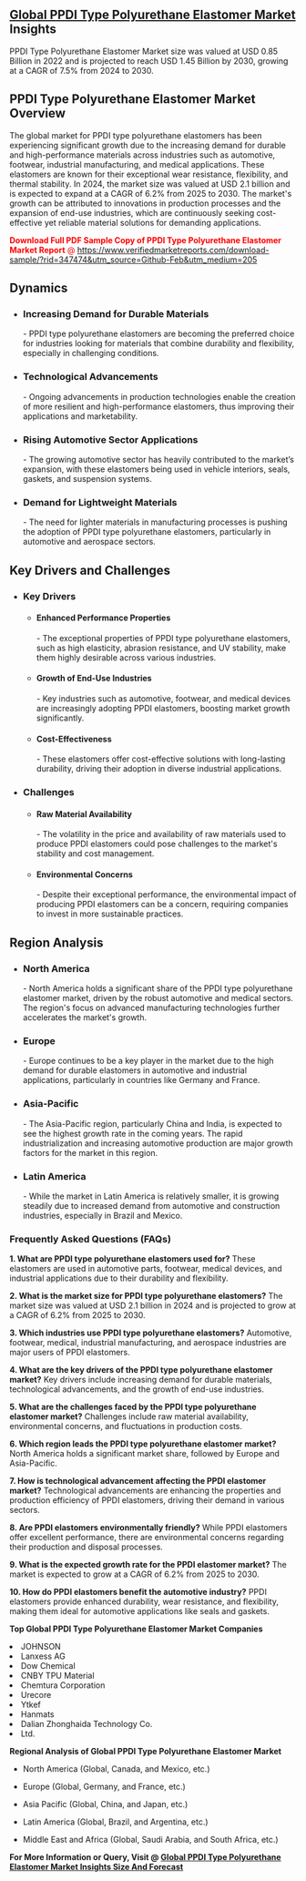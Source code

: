 <h2><a href="https://www.verifiedmarketreports.com/download-sample/?rid=347474&amp;utm_source=Github&amp;utm_medium=205" target="_blank">Global PPDI Type Polyurethane Elastomer Market</a> Insights</h2><p>PPDI Type Polyurethane Elastomer Market size was valued at USD 0.85 Billion in 2022 and is projected to reach USD 1.45 Billion by 2030, growing at a CAGR of 7.5% from 2024 to 2030.</p><p> <h2>PPDI Type Polyurethane Elastomer Market Overview</h2> <p>The global market for PPDI type polyurethane elastomers has been experiencing significant growth due to the increasing demand for durable and high-performance materials across industries such as automotive, footwear, industrial manufacturing, and medical applications. These elastomers are known for their exceptional wear resistance, flexibility, and thermal stability. In 2024, the market size was valued at USD 2.1 billion and is expected to expand at a CAGR of 6.2% from 2025 to 2030. The market's growth can be attributed to innovations in production processes and the expansion of end-use industries, which are continuously seeking cost-effective yet reliable material solutions for demanding applications. </p> <p><p><span class=""><span style="color: #ff0000;"><strong>Download Full PDF Sample Copy of PPDI Type Polyurethane Elastomer Market Report</strong> @ </span><a href="https://www.verifiedmarketreports.com/download-sample/?rid=347474&amp;utm_source=Github-Feb&amp;utm_medium=205" target="_blank">https://www.verifiedmarketreports.com/download-sample/?rid=347474&amp;utm_source=Github-Feb&amp;utm_medium=205</a></span></p></p> <h2>Dynamics</h2> <ul> <li><h3>Increasing Demand for Durable Materials</h3> - PPDI type polyurethane elastomers are becoming the preferred choice for industries looking for materials that combine durability and flexibility, especially in challenging conditions.</li> <li><h3>Technological Advancements</h3> - Ongoing advancements in production technologies enable the creation of more resilient and high-performance elastomers, thus improving their applications and marketability.</li> <li><h3>Rising Automotive Sector Applications</h3> - The growing automotive sector has heavily contributed to the market’s expansion, with these elastomers being used in vehicle interiors, seals, gaskets, and suspension systems.</li> <li><h3>Demand for Lightweight Materials</h3> - The need for lighter materials in manufacturing processes is pushing the adoption of PPDI type polyurethane elastomers, particularly in automotive and aerospace sectors.</li> </ul> <h2>Key Drivers and Challenges</h2> <ul> <li><h3>Key Drivers</h3> <ul> <li><h4>Enhanced Performance Properties</h4> - The exceptional properties of PPDI type polyurethane elastomers, such as high elasticity, abrasion resistance, and UV stability, make them highly desirable across various industries.</li> <li><h4>Growth of End-Use Industries</h4> - Key industries such as automotive, footwear, and medical devices are increasingly adopting PPDI elastomers, boosting market growth significantly.</li> <li><h4>Cost-Effectiveness</h4> - These elastomers offer cost-effective solutions with long-lasting durability, driving their adoption in diverse industrial applications.</li> </ul> </li> <li><h3>Challenges</h3> <ul> <li><h4>Raw Material Availability</h4> - The volatility in the price and availability of raw materials used to produce PPDI elastomers could pose challenges to the market's stability and cost management.</li> <li><h4>Environmental Concerns</h4> - Despite their exceptional performance, the environmental impact of producing PPDI elastomers can be a concern, requiring companies to invest in more sustainable practices.</li> </ul> </li> </ul> <h2>Region Analysis</h2> <ul> <li><h3>North America</h3> - North America holds a significant share of the PPDI type polyurethane elastomer market, driven by the robust automotive and medical sectors. The region's focus on advanced manufacturing technologies further accelerates the market's growth.</li> <li><h3>Europe</h3> - Europe continues to be a key player in the market due to the high demand for durable elastomers in automotive and industrial applications, particularly in countries like Germany and France.</li> <li><h3>Asia-Pacific</h3> - The Asia-Pacific region, particularly China and India, is expected to see the highest growth rate in the coming years. The rapid industrialization and increasing automotive production are major growth factors for the market in this region.</li> <li><h3>Latin America</h3> - While the market in Latin America is relatively smaller, it is growing steadily due to increased demand from automotive and construction industries, especially in Brazil and Mexico.</li> </ul> <h3>Frequently Asked Questions (FAQs)</h3> <p><strong>1. What are PPDI type polyurethane elastomers used for?</strong> These elastomers are used in automotive parts, footwear, medical devices, and industrial applications due to their durability and flexibility.</p> <p><strong>2. What is the market size for PPDI type polyurethane elastomers?</strong> The market size was valued at USD 2.1 billion in 2024 and is projected to grow at a CAGR of 6.2% from 2025 to 2030.</p> <p><strong>3. Which industries use PPDI type polyurethane elastomers?</strong> Automotive, footwear, medical, industrial manufacturing, and aerospace industries are major users of PPDI elastomers.</p> <p><strong>4. What are the key drivers of the PPDI type polyurethane elastomer market?</strong> Key drivers include increasing demand for durable materials, technological advancements, and the growth of end-use industries.</p> <p><strong>5. What are the challenges faced by the PPDI type polyurethane elastomer market?</strong> Challenges include raw material availability, environmental concerns, and fluctuations in production costs.</p> <p><strong>6. Which region leads the PPDI type polyurethane elastomer market?</strong> North America holds a significant market share, followed by Europe and Asia-Pacific.</p> <p><strong>7. How is technological advancement affecting the PPDI elastomer market?</strong> Technological advancements are enhancing the properties and production efficiency of PPDI elastomers, driving their demand in various sectors.</p> <p><strong>8. Are PPDI elastomers environmentally friendly?</strong> While PPDI elastomers offer excellent performance, there are environmental concerns regarding their production and disposal processes.</p> <p><strong>9. What is the expected growth rate for the PPDI elastomer market?</strong> The market is expected to grow at a CAGR of 6.2% from 2025 to 2030.</p> <p><strong>10. How do PPDI elastomers benefit the automotive industry?</strong> PPDI elastomers provide enhanced durability, wear resistance, and flexibility, making them ideal for automotive applications like seals and gaskets.</p> </p><p><strong>Top Global PPDI Type Polyurethane Elastomer Market Companies</strong></p><div data-test-id=""><p><li>JOHNSON</li><li> Lanxess AG</li><li> Dow Chemical</li><li> CNBY TPU Material</li><li> Chemtura Corporation</li><li> Urecore</li><li> Ytkef</li><li> Hanmats</li><li> Dalian Zhonghaida Technology Co.</li><li> Ltd.</li></p><div><strong>Regional Analysis of&nbsp;Global PPDI Type Polyurethane Elastomer Market</strong></div><ul><li dir="ltr"><p dir="ltr">North America&nbsp;(Global, Canada, and Mexico, etc.)</p></li><li dir="ltr"><p dir="ltr">Europe (Global, Germany, and France, etc.)</p></li><li dir="ltr"><p dir="ltr">Asia Pacific&nbsp;(Global, China, and Japan, etc.)</p></li><li dir="ltr"><p dir="ltr">Latin America&nbsp;(Global, Brazil, and Argentina, etc.)</p></li><li dir="ltr">Middle East and Africa&nbsp;(Global, Saudi Arabia, and South Africa, etc.)</li></ul><p><strong>For More Information or Query, Visit @&nbsp;</strong><strong><a href="https://www.verifiedmarketreports.com/product/ppdi-type-polyurethane-elastomer-market/?utm_source=Github&amp;utm_medium=205" target="_blank">Global PPDI Type Polyurethane Elastomer Market Insights Size And Forecast</a></strong></p></div>
